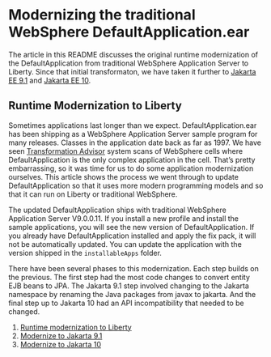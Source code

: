 # Modernizing the traditional WebSphere DefaultApplication.ear

The article in this README discusses the original runtime modernization of the DefaultApplication from traditional WebSphere Application Server to Liberty. Since that initial transformaton, we have taken it further to [Jakarta EE 9.1](./jakarta9/README.md) and [Jakarta EE 10](./jakarta10/README.md).

## Runtime Modernization to Liberty  

Sometimes applications last longer than we expect.  DefaultApplication.ear has been shipping as a WebSphere Application Server sample program for many releases. Classes in the application date back as far as 1997. We have seen [Transformation Advisor](https://ibm.biz/cloudta) system scans of WebSphere cells where DefaultApplication is the only complex application in the cell. That’s pretty embarrassing, so it was time for us to do some application modernization ourselves. This article shows the process we went through to update DefaultApplication so that it uses more modern programming models and so that it can run on Liberty or traditional WebSphere.

The updated DefaultApplication ships with traditional WebSphere Application Server V9.0.0.11. If you install a new profile and install the sample applications, you will see the new version of DefaultApplication. If you already have DefaultApplication installed and apply the fix pack, it will not be automatically updated. You can update the application with the version shipped in the `installableApps` folder.

There have been several phases to this modernization. Each step builds on the previous. The first step had the most code changes to convert entity EJB beans to JPA. The Jakarta 9.1 step involved changing to the Jakarta namespace by renaming the Java packages from javax to jakarta. And the final step up to Jakarta 10 had an API incompatibility that needed to be changed. 

1. [Runtime modernization to Liberty](./modernized/README.md)
2. [Modernize to Jakarta 9.1](./jakarta9/README.md)
3. [Modernize to Jakarta 10](./jakarta10/README.md)


